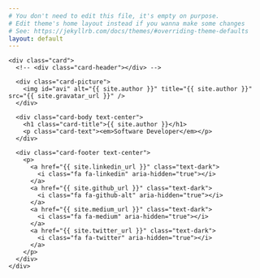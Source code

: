 ```yaml
---
# You don't need to edit this file, it's empty on purpose.
# Edit theme's home layout instead if you wanna make some changes
# See: https://jekyllrb.com/docs/themes/#overriding-theme-defaults
layout: default
---
```


<div class="row justify-content-center">
  <div class="col-10 col-sm-10 col-md-8 col-lg-6 col-xl-5">

    <div class="card">
      <!-- <div class="card-header"></div> -->

      <div class="card-picture">
        <img id="avi" alt="{{ site.author }}" title="{{ site.author }}" src="{{ site.gravatar_url }}" />
      </div>

      <div class="card-body text-center">
        <h1 class="card-title">{{ site.author }}</h1>
        <p class="card-text"><em>Software Developer</em></p>
      </div>

      <div class="card-footer text-center">
        <p>
          <a href="{{ site.linkedin_url }}" class="text-dark">
            <i class="fa fa-linkedin" aria-hidden="true"></i>
          </a>
          <a href="{{ site.github_url }}" class="text-dark">
            <i class="fa fa-github-alt" aria-hidden="true"></i>
          </a>
          <a href="{{ site.medium_url }}" class="text-dark">
            <i class="fa fa-medium" aria-hidden="true"></i>
          </a>
          <a href="{{ site.twitter_url }}" class="text-dark">
            <i class="fa fa-twitter" aria-hidden="true"></i>
          </a>
        </p>
      </div>
    </div>

  </div>
</div>
